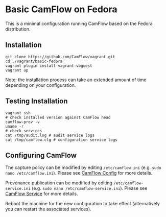 # Basic CamFlow on Fedora

This is a minimal configuration running CamFlow based on the Fedora distribution.

## Installation

```
git clone https://github.com/CamFlow/vagrant.git
cd ./vagrant/basic-fedora
vagrant plugin install vagrant-vbguest
vagrant up
```

Note: the installation process can take an extended amount of time depending on your configuration.

## Testing Installation

``` shell
vagrant ssh
# check installed version against CamFlow head
camflow-prov -v
uname -r
# check services
cat /tmp/audit.log # audit service logs
cat /tmp/camflow.clg # configuration service logs
```

## Configuring CamFlow

The capture policy can be modified by editing `/etc/camflow.ini` (e.g. `sudo nano /etc/camflow.ini`). Please see [CamFlow Config](https://github.com/CamFlow/camflow-config) for more details.

Provenance publication can be modified by editing `/etc/camflow-service.ini` (e.g. `sudo nano /etc/camflow-service.ini`). Please see [CamFlow Service](https://github.com/CamFlow/camflow-service) for more details.

Reboot the machine for the new configuration to take effect (alternatively you can restart the associated services).
